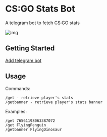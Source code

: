 # CS:GO Stats Bot
A telegram bot to fetch CS:GO stats

![img](http://adithya.pw/images/csgostats.jpg)

## Getting Started
[Add telegram bot](https://t.me/csgo_stats_bot)
   
## Usage

Commands:

```
/get - retrieve player's stats
/getbanner - retrieve player's stats banner
```

Examples:
```
/get 76561198063387072
/get FlyingPenguin
/getbanner FlyingDinosaur
```
